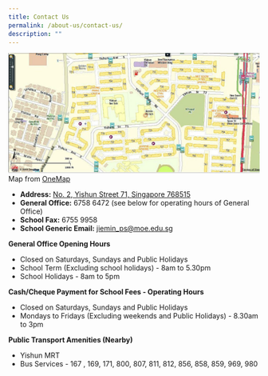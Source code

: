 ```yaml
---
title: Contact Us
permalink: /about-us/contact-us/
description: ""
---
```

![](/images/Jiemin%20Primary%20School.jpeg)
Map from [OneMap](http://www.onemap.sg/)  
  

*   **Address:** [No. 2, Yishun Street 71, Singapore 768515](http://www.onemap.sg/?SearchVal=768515&LW:Y&wO5d:JaRqY_I,hfqcq_Y,JbfIc_Y,hfbhJ_J,a) 
*   **General Office:** 6758 6472 (see below for operating hours of General Office)
*   **School Fax:** 6755 9958
*   **School Generic Email:** [jiemin_ps@moe.edu.sg](mailto:jiemin_ps@moe.edu.sg)

  

**General Office Opening Hours**

* Closed on Saturdays, Sundays and Public Holidays
* School Term (Excluding school holidays) - 8am to 5.30pm
* School Holidays - 8am to 5pm

  

**Cash/Cheque Payment for School Fees - Operating Hours**

* Closed on Saturdays, Sundays and Public Holidays
* Mondays to Fridays (Excluding weekends and Public Holidays) - 8.30am to 3pm

  

**Public Transport Amenities (Nearby)**

*   Yishun MRT
*   Bus Services - 167 , 169, 171, 800, 807, 811, 812, 856, 858, 859, 969, 980
